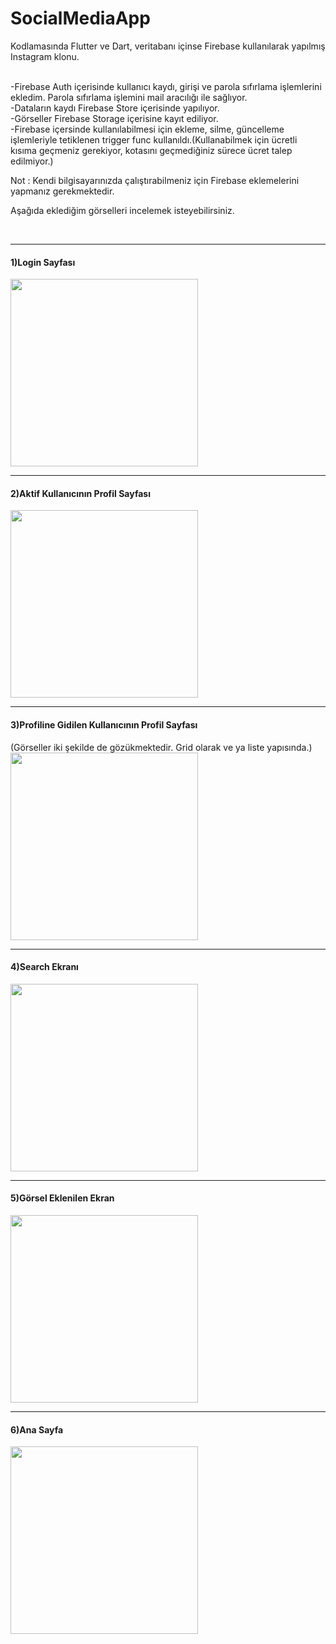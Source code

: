 # SocialMediaApp

Kodlamasında Flutter ve Dart, veritabanı içinse Firebase kullanılarak yapılmış Instagram klonu.

<br>
-Firebase Auth içerisinde kullanıcı kaydı, girişi ve parola sıfırlama işlemlerini ekledim. Parola sıfırlama işlemini mail aracılığı ile sağlıyor.
<br>
-Dataların kaydı Firebase Store içerisinde yapılıyor.
<br>
-Görseller Firebase Storage içerisine kayıt ediliyor.
<br>
-Firebase içersinde kullanılabilmesi için ekleme, silme, güncelleme işlemleriyle tetiklenen trigger func kullanıldı.(Kullanabilmek için ücretli kısıma geçmeniz gerekiyor, kotasını geçmediğiniz sürece ücret talep edilmiyor.)
<br>

Not : Kendi bilgisayarınızda çalıştırabilmeniz için Firebase eklemelerini yapmanız gerekmektedir.
<br>

Aşağıda eklediğim görselleri incelemek isteyebilirsiniz.

<br>
<hr>

<h4>1)Login Sayfası</h4>
<img src="https://user-images.githubusercontent.com/51122010/193063416-9ef6f8e5-ab1f-4775-b214-a2c7a7dd38cc.png" width="300"/>

<br>
<hr>

<h4>2)Aktif Kullanıcının Profil Sayfası</h4>
<img src="https://user-images.githubusercontent.com/51122010/193063609-40eb87be-11d7-4712-b352-564cf40ec148.png" width="300"/>

<br>
<hr>

<h4>3)Profiline Gidilen Kullanıcının Profil Sayfası</h4>
(Görseller iki şekilde de gözükmektedir. Grid olarak ve ya liste yapısında.)
<img src="https://user-images.githubusercontent.com/51122010/193063724-12559b62-b3d1-4e2e-9365-a39fb6a54685.png" width="300"/>

<br>
<hr>

<h4>4)Search Ekranı</h4>
<img src="https://user-images.githubusercontent.com/51122010/193064126-316a6c4d-9206-4281-8163-d5e6d497cc73.png" width="300"/>

<br>
<hr>

<h4>5)Görsel Eklenilen Ekran</h4>
<img src="https://user-images.githubusercontent.com/51122010/193064227-91f302b3-35a8-416b-82cb-826f72b0bc64.png" width="300"/>

<br>
<hr>

<h4>6)Ana Sayfa</h4>
<img src="https://user-images.githubusercontent.com/51122010/193064329-40510b8e-4fdd-46f5-a9d4-edcb39c3f98d.png" width="300"/>

